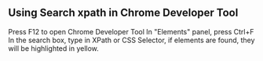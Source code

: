 ## Using Search xpath in Chrome Developer Tool
Press F12 to open Chrome Developer Tool
In "Elements" panel, press Ctrl+F
In the search box, type in XPath or CSS Selector, if elements are found, they will be highlighted in yellow.